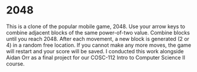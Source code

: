 # 2048
This is a clone of the popular mobile game, 2048.
Use your arrow keys to combine adjacent blocks of the same power-of-two value. 
Combine blocks until you reach 2048.
After each movement, a new block is generated (2 or 4) in a random free location.
If you cannot make any more moves, the game will restart and your score will be saved.
I conducted this work alongside Aidan Orr as a final project for our COSC-112 Intro to Computer Science II course.
